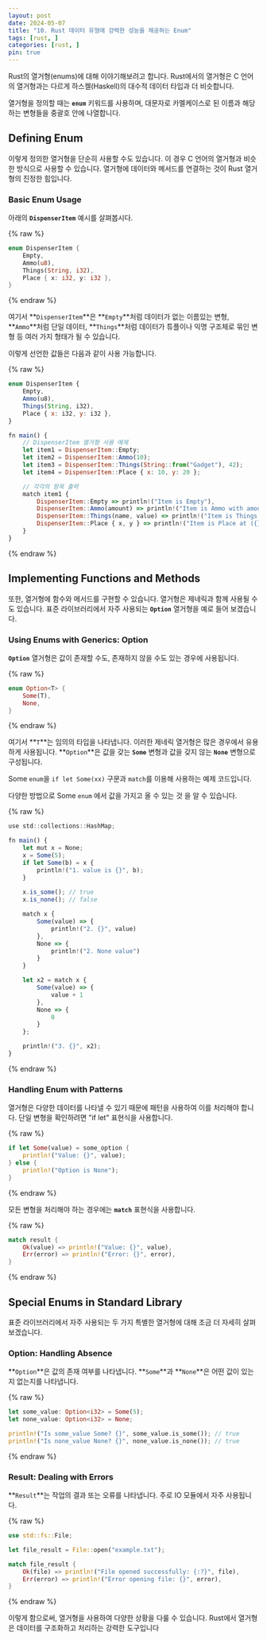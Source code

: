 ```yaml
---
layout: post
date: 2024-05-07
title: "10. Rust 데이터 유형에 강력한 성능을 제공하는 Enum"
tags: [rust, ]
categories: [rust, ]
pin: true
---
```



Rust의 열거형(enums)에 대해 이야기해보려고 합니다. Rust에서의 열거형은 C 언어의 열거형과는 다르게 하스켈(Haskell)의 대수적 데이터 타입과 더 비슷합니다. 


열거형을 정의할 때는 **`enum`** 키워드를 사용하며, 대문자로 카멜케이스로 된 이름과 해당하는 변형들을 중괄호 안에 나열합니다.


## **Defining Enum**


이렇게 정의한 열거형을 단순히 사용할 수도 있습니다. 이 경우 C 언어의 열거형과 비슷한 방식으로 사용할 수 있습니다. 열거형에 데이터와 메서드를 연결하는 것이 Rust 열거형의 진정한 힘입니다.


### **Basic Enum Usage**


아래의 **`DispenserItem`** 예시를 살펴봅시다.


{% raw %}
```rust
enum DispenserItem {
    Empty,
    Ammo(u8),
    Things(String, i32),
    Place { x: i32, y: i32 },
}
```
{% endraw %}


여기서 **`DispenserItem`**은 **`Empty`**처럼 데이터가 없는 이름있는 변형, **`Ammo`**처럼 단일 데이터, **`Things`**처럼 데이터가 튜플이나 익명 구조체로 묶인 변형 등 여러 가지 형태가 될 수 있습니다.


이렇게 선언한 값들은 다음과 같이 사용 가능합니다.


{% raw %}
```javascript
enum DispenserItem {
    Empty,
    Ammo(u8),
    Things(String, i32),
    Place { x: i32, y: i32 },
}

fn main() {
    // DispenserItem 열거형 사용 예제
    let item1 = DispenserItem::Empty;
    let item2 = DispenserItem::Ammo(10);
    let item3 = DispenserItem::Things(String::from("Gadget"), 42);
    let item4 = DispenserItem::Place { x: 10, y: 20 };

    // 각각의 항목 출력
    match item1 {
        DispenserItem::Empty => println!("Item is Empty"),
        DispenserItem::Ammo(amount) => println!("Item is Ammo with amount: {}", amount),
        DispenserItem::Things(name, value) => println!("Item is Things: {} - {}", name, value),
        DispenserItem::Place { x, y } => println!("Item is Place at ({}, {})", x, y),
    }
}

```
{% endraw %}


## **Implementing Functions and Methods**


또한, 열거형에 함수와 메서드를 구현할 수 있습니다. 열거형은 제네릭과 함께 사용될 수도 있습니다. 표준 라이브러리에서 자주 사용되는 **`Option`** 열거형을 예로 들어 보겠습니다.


### **Using Enums with Generics: Option**


**`Option`** 열거형은 값이 존재할 수도, 존재하지 않을 수도 있는 경우에 사용됩니다.


{% raw %}
```rust
enum Option<T> {
    Some(T),
    None,
}
```
{% endraw %}


여기서 **`T`**는 임의의 타입을 나타냅니다. 이러한 제네릭 열거형은 많은 경우에서 유용하게 사용됩니다. **`Option`**은 값을 갖는 **`Some`** 변형과 값을 갖지 않는 **`None`** 변형으로 구성됩니다.


Some `enum`을 `if let Some(xx)` 구문과 `match`를 이용해 사용하는 예제 코드입니다.


다양한 방법으로 Some `enum` 에서 값을 가지고 올 수 있는 것 을 알 수 있습니다.


{% raw %}
```javascript
use std::collections::HashMap;

fn main() {
    let mut x = None;
    x = Some(5);
    if let Some(b) = x {
        println!("1. value is {}", b);
    }
    
    x.is_some(); // true
    x.is_none(); // false

    match x {
        Some(value) => {
            println!("2. {}", value)
        },
        None => {
            println!("2. None value")
        }
    }

    let x2 = match x {
        Some(value) => {
            value + 1
        },
        None => {
            0
        }
    };

    println!("3. {}", x2);
}
```
{% endraw %}


### **Handling Enum with Patterns**


열거형은 다양한 데이터를 나타낼 수 있기 때문에 패턴을 사용하여 이를 처리해야 합니다. 단일 변형을 확인하려면 "if let" 표현식을 사용합니다.


{% raw %}
```rust
if let Some(value) = some_option {
    println!("Value: {}", value);
} else {
    println!("Option is None");
}
```
{% endraw %}


모든 변형을 처리해야 하는 경우에는 **`match`** 표현식을 사용합니다.


{% raw %}
```rust
match result {
    Ok(value) => println!("Value: {}", value),
    Err(error) => println!("Error: {}", error),
}
```
{% endraw %}


## **Special Enums in Standard Library**


표준 라이브러리에서 자주 사용되는 두 가지 특별한 열거형에 대해 조금 더 자세히 살펴보겠습니다.


### **Option: Handling Absence**


**`Option`**은 값의 존재 여부를 나타냅니다. **`Some`**과 **`None`**은 어떤 값이 있는지 없는지를 나타냅니다.


{% raw %}
```rust
let some_value: Option<i32> = Some(5);
let none_value: Option<i32> = None;

println!("Is some_value Some? {}", some_value.is_some()); // true
println!("Is none_value None? {}", none_value.is_none()); // true
```
{% endraw %}


### **Result: Dealing with Errors**


**`Result`**는 작업의 결과 또는 오류를 나타냅니다. 주로 IO 모듈에서 자주 사용됩니다.


{% raw %}
```rust
use std::fs::File;

let file_result = File::open("example.txt");

match file_result {
    Ok(file) => println!("File opened successfully: {:?}", file),
    Err(error) => println!("Error opening file: {}", error),
}
```
{% endraw %}


이렇게 함으로써, 열거형을 사용하여 다양한 상황을 다룰 수 있습니다. Rust에서 열거형은 데이터를 구조화하고 처리하는 강력한 도구입니다

